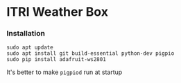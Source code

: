 # ITRI Weather Box

### Installation
```
sudo apt update
sudo apt install git build-essential python-dev pigpio
sudo pip install adafruit-ws2801
```

It's better to make `pigpiod` run at startup
